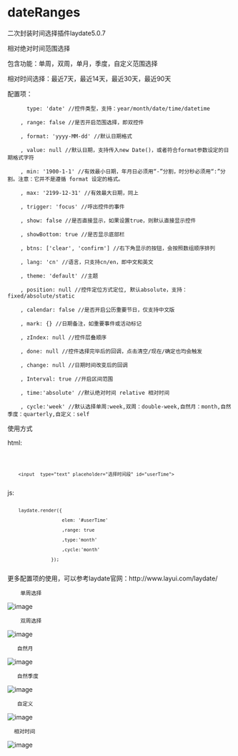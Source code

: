 # dateRanges
二次封装时间选择插件laydate5.0.7

相对绝对时间范围选择

包含功能：单周，双周，单月，季度，自定义范围选择

相对时间选择：最近7天，最近14天，最近30天，最近90天

配置项：

          type: 'date' //控件类型，支持：year/month/date/time/datetime
          
        , range: false //是否开启范围选择，即双控件
        
        , format: 'yyyy-MM-dd' //默认日期格式
        
        , value: null //默认日期，支持传入new Date()，或者符合format参数设定的日期格式字符
        
        , min: '1900-1-1' //有效最小日期，年月日必须用“-”分割，时分秒必须用“:”分割。注意：它并不是遵循 format 设定的格式。
        
        , max: '2199-12-31' //有效最大日期，同上
        
        , trigger: 'focus' //呼出控件的事件
        
        , show: false //是否直接显示，如果设置true，则默认直接显示控件
        
        , showBottom: true //是否显示底部栏
        
        , btns: ['clear', 'confirm'] //右下角显示的按钮，会按照数组顺序排列
        
        , lang: 'cn' //语言，只支持cn/en，即中文和英文
        
        , theme: 'default' //主题
        
        , position: null //控件定位方式定位, 默认absolute，支持：fixed/absolute/static
        
        , calendar: false //是否开启公历重要节日，仅支持中文版
        
        , mark: {} //日期备注，如重要事件或活动标记
        
        , zIndex: null //控件层叠顺序
        
        , done: null //控件选择完毕后的回调，点击清空/现在/确定也均会触发
        
        , change: null //日期时间改变后的回调
        
        , Interval: true //开启区间范围
        
        , time:'absolute' //默认绝对时间 relative 相对时间
        
        , cycle:'week' //默认选择单周:week,双周：double-week,自然月：month,自然季度：quarterly,自定义：self
        
使用方式

html:

<code>

        <input  type="text" placeholder="选择时间段" id="userTime">

</code>
js:

<code>

        laydate.render({

                        elem: '#userTime'

                        ,range: true

                        ,type:'month'

                        ,cycle:'month'

                    });

</code>
更多配置项的使用，可以参考laydate官网：<a herf="http://www.layui.com/laydate/">http://www.layui.com/laydate/</a>

        单周选择

![image](http://www.bloggeng.com/wp-content/uploads/2017/11/week.png)

        双周选择
![image](http://www.bloggeng.com/wp-content/uploads/2017/11/double.png)

       
       自然月
![image](http://www.bloggeng.com/wp-content/uploads/2017/11/month.png)

       
       自然季度
![image](http://www.bloggeng.com/wp-content/uploads/2017/11/jidu.png)

       
       自定义
![image](http://www.bloggeng.com/wp-content/uploads/2017/11/self.png)

       
      相对时间
![image](http://www.bloggeng.com/wp-content/uploads/2017/11/xiang.png)

      
      
     
